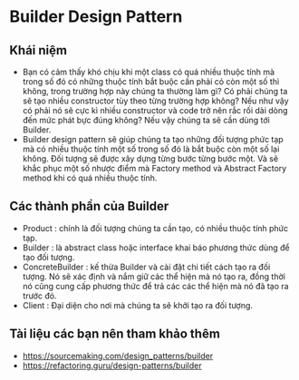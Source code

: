 # Builder Design Pattern

## Khái niệm
- Bạn có cảm thấy khó chịu khi một class có quá nhiều thuộc tính mà trong số đó có những thuộc tính bắt buộc cần phải có còn một số thì không, trong trường hợp này chúng ta thường làm gì? Có phải chúng ta sẽ tạo nhiều constructor tùy theo từng trường hợp không? Nếu như vậy có phải nó sẽ cực kì nhiều constructor và code trở nên rắc rối dài dòng đến mức phát bực đúng không? Nếu vậy chúng ta sẽ cần dùng tới Builder.
- Builder design pattern sẽ giúp chúng ta tạo những đối tượng phức tạp mà có nhiều thuộc tính một số trong số đó là bắt buộc còn một số lại không. Đối tượng sẽ được xây dựng từng bước từng bước một. Và sẽ khắc phục một số nhược điểm mà Factory method và Abstract Factory method khi có quá nhiều thuộc tính.
## Các thành phần của Builder
- Product : chính là đối tượng chúng ta cần tạo, có nhiều thuộc tính phức tạp.
- Builder : là abstract class hoặc interface khai báo phương thức dùng để tạo đối tượng.
- ConcreteBuilder : kế thừa Builder và cài đặt chi tiết cách tạo ra đối tượng. Nó sẽ xác định và nắm giữ các thể hiện mà nó tạo ra, đồng thời nó cũng cung cấp phương thức để trả các các thể hiện mà nó đã tạo ra trước đó.
- Client : Đại diện cho nơi mà chúng ta sẽ khởi tạo ra đối tượng.

## Tài liệu các bạn nên tham khảo thêm
- https://sourcemaking.com/design_patterns/builder
- https://refactoring.guru/design-patterns/builder